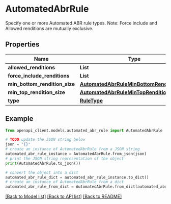 # AutomatedAbrRule

Specify one or more Automated ABR rule types. Note: Force include and Allowed renditions are mutually exclusive.

## Properties

Name | Type | Description | Notes
------------ | ------------- | ------------- | -------------
**allowed_renditions** | **List** |  | [optional] 
**force_include_renditions** | **List** |  | [optional] 
**min_bottom_rendition_size** | [**AutomatedAbrRuleMinBottomRenditionSize**](AutomatedAbrRuleMinBottomRenditionSize.md) |  | [optional] 
**min_top_rendition_size** | [**AutomatedAbrRuleMinTopRenditionSize**](AutomatedAbrRuleMinTopRenditionSize.md) |  | [optional] 
**type** | [**RuleType**](RuleType.md) |  | [optional] 

## Example

```python
from openapi_client.models.automated_abr_rule import AutomatedAbrRule

# TODO update the JSON string below
json = "{}"
# create an instance of AutomatedAbrRule from a JSON string
automated_abr_rule_instance = AutomatedAbrRule.from_json(json)
# print the JSON string representation of the object
print(AutomatedAbrRule.to_json())

# convert the object into a dict
automated_abr_rule_dict = automated_abr_rule_instance.to_dict()
# create an instance of AutomatedAbrRule from a dict
automated_abr_rule_from_dict = AutomatedAbrRule.from_dict(automated_abr_rule_dict)
```
[[Back to Model list]](../README.md#documentation-for-models) [[Back to API list]](../README.md#documentation-for-api-endpoints) [[Back to README]](../README.md)


